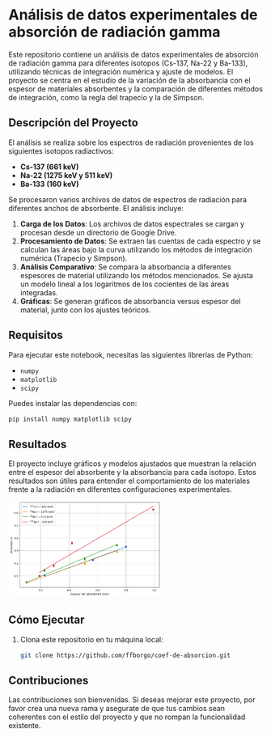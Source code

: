 # Análisis de datos experimentales de absorción de radiación gamma

Este repositorio contiene un análisis de datos experimentales de absorción de radiación gamma para diferentes isotopos (Cs-137, Na-22 y Ba-133), utilizando técnicas de integración numérica y ajuste de modelos. El proyecto se centra en el estudio de la variación de la absorbancia con el espesor de materiales absorbentes y la comparación de diferentes métodos de integración, como la regla del trapecio y la de Simpson.

## Descripción del Proyecto

El análisis se realiza sobre los espectros de radiación provenientes de los siguientes isotopos radiactivos:

- **Cs-137 (661 keV)**  
- **Na-22 (1275 keV y 511 keV)**  
- **Ba-133 (160 keV)**

Se procesaron varios archivos de datos de espectros de radiación para diferentes anchos de absorbente. El análisis incluye:

1. **Carga de los Datos**: Los archivos de datos espectrales se cargan y procesan desde un directorio de Google Drive.
2. **Procesamiento de Datos**: Se extraen las cuentas de cada espectro y se calculan las áreas bajo la curva utilizando los métodos de integración numérica (Trapecio y Simpson).
3. **Análisis Comparativo**: Se compara la absorbancia a diferentes espesores de material utilizando los métodos mencionados. Se ajusta un modelo lineal a los logaritmos de los cocientes de las áreas integradas.
4. **Gráficas**: Se generan gráficos de absorbancia versus espesor del material, junto con los ajustes teóricos.

## Requisitos

Para ejecutar este notebook, necesitas las siguientes librerías de Python:

- `numpy`
- `matplotlib`
- `scipy`

Puedes instalar las dependencias con:

```bash
pip install numpy matplotlib scipy
```
## Resultados

El proyecto incluye gráficos y modelos ajustados que muestran la relación entre el espesor del absorbente y la absorbancia para cada isotopo. Estos resultados son útiles para entender el comportamiento de los materiales frente a la radiación en diferentes configuraciones experimentales.

<img src="https://github.com/ffborgo/coef-de-absorcion/blob/main/grafico.png" alt="Gráfico final" style="width: 60%; max-width: 500px;">

## Cómo Ejecutar

1. Clona este repositorio en tu máquina local:
   ```bash
   git clone https://github.com/ffborgo/coef-de-absorcion.git
   ```

## Contribuciones

Las contribuciones son bienvenidas. Si deseas mejorar este proyecto, por favor crea una nueva rama y asegurate de que tus cambios sean coherentes con el estilo del proyecto y que no rompan la funcionalidad existente.
